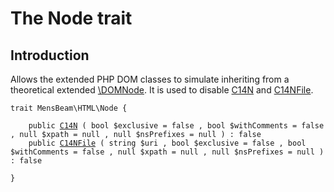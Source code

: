 # The Node trait #

## Introduction ##

Allows the extended PHP DOM classes to simulate inheriting from a theoretical extended [\DOMNode](https://www.php.net/manual/en/class.domnode.php). It is used to disable [C14N](C14N.html) and [C14NFile](C14NFile.html).

<pre><code class="php">trait MensBeam\HTML\Node {

    public <a href="C14N.html">C14N</a> ( bool $exclusive = false , bool $withComments = false , null $xpath = null , null $nsPrefixes = null ) : false
    public <a href="C14NFile.html">C14NFile</a> ( string $uri , bool $exclusive = false , bool $withComments = false , null $xpath = null , null $nsPrefixes = null ) : false

}</code></pre>